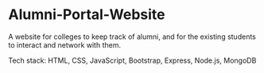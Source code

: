 # Alumni-Portal-Website
A website for colleges to keep track of alumni, and for the existing students to interact and network with them.

Tech stack: HTML, CSS, JavaScript, Bootstrap, Express, Node.js, MongoDB
